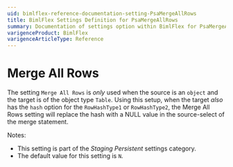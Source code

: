 ```yaml
---
uid: bimlflex-reference-documentation-setting-PsaMergeAllRows
title: BimlFlex Settings Definition for PsaMergeAllRows
summary: Documentation of settings option within BimlFlex for PsaMergeAllRows
varigenceProduct: BimlFlex
varigenceArticleType: Reference
---
```


# Merge All Rows

The setting `Merge All Rows` is *only* used when the source is an `object` and the target is of the object type `Table`. Using this setup, when the target *also* has the `hash` option for the `RowHashType1` or `RowHashType2`, the Merge All Rows setting will replace the hash with a NULL value in the source-select of the merge statement.

Notes:

* This setting is part of the *Staging Persistent* settings category.
* The default value for this setting is `N`.